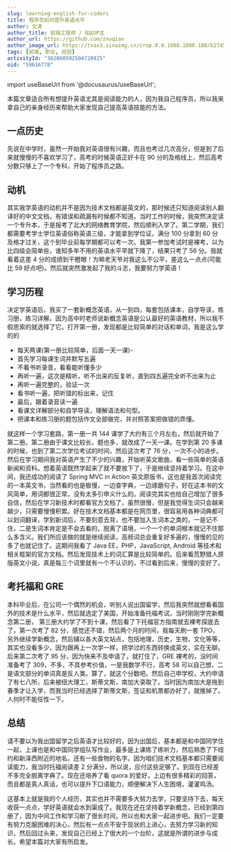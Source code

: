 ```yaml
---
slug: learning-english-for-coders
title: 程序员如何提升英语水平
author: 文涛
author_title: 前端工程师 / B站UP主
author_url: https://github.com/zxuqian
author_image_url: https://tvax3.sinaimg.cn/crop.0.0.1080.1080.180/b2745d44ly8g8s4muqeggj20u00u0n0k.jpg?KID=imgbed,tva&Expires=1582389585&ssig=EvXmyu%2FXsX
tags: [前端, 职业, 经验]
activityId: "362000502504720925"
oid: "59616778"
---
```


import useBaseUrl from '@docusaurus/useBaseUrl';

本篇文章适合所有想提升英语尤其是阅读能力的人，因为我自己程序员，所以我来拿自己的亲身经历来帮助大家发现自己提高英语技能的方法。

## 一点历史

先说在中学时，虽然一开始我对英语很有兴趣，而且也考过几次高分，但是到了后来就慢慢的不喜欢学习了，高考的时候英语正好卡在 90 分的及格线上，然后高考分数只够上了一个专科，开始了程序员之路。

## 动机

其实我学英语的动机并不是因为技术文档都是英文的，那时候还只知道阅读别人翻译好的中文文档，有错误和疏漏有时候都不知道。当时工作的时候，我突然决定读一个专升本，于是报考了北大的网络教育学院，然后顺利入学了。第二学期，我们都需要考学士学位英语俗称英语三级，才能拿到学位证，满分 100 分拿到 60 分及格才过关，这个到毕业前每学期都可以考一次。我第一参加考试时是裸考，以为比四级会简单些，谁知多年不用的英语水平早就下降了，结果只考了 56 分。我就看着这差 4 分的成绩到干瞪眼！为嘛老天爷对我这么不公平，差这么一点点(可能比 59 好点吧)。然后就突然激发起了我的斗志，我要努力学英语！

<!-- truncate -->

## 学习历程

决定学英语后，我买了一套新概念英语，从一到四，每套包括课本，自学导读，练习册，练习详解。因为高中时老师说新概念英语是公认最好的英语教材，所以我不假思索的就选择了它。打开第一册，发现都是比较简单的对话和单词，我是这么学的的

- 每天两课(第一册比较简单，后面一天一课)-
- 首先学习每课生词并默写五遍
- 不看书听录音，看看能听懂多少
- 再听一遍，这次是精听，听不出来的反复听，直到四五遍完全听不出来为止
- 再听一遍完整的，验证一次
- 看书听一遍，把听错的标出来，记住
- 最后，跟着录音读一遍
- 看课文详解部分和自学导读，理解语法和句型。
- 把课本和练习册的题包括作文全部做完，并对照答案把做错的弄懂。

就这样一个学习套路，第一册一共 144 课学了大约有三个月左右，然后就开始了第二册。第二册由于课文比较长，题也多，就改成了一天一课。在学到第 20 多课的时候，也到了第二次学位考试的时间，然后这次考了 76 分，一次不小的进步。然后在学习期间我对英语产生了不少的兴趣，开始听英文歌曲，看一些简单的英语新闻和资料。想着英语既然学起来了就不要放下了，于是继续坚持着学习。在这中间，我还成功的阅读了 Spring MVC in Action 英文原版书，这也是我首次阅读完的一本英文书，当然看的也是极慢，一边查字典，一边琢磨句子，好在这本书的文风简单，用词都很正常，没有太多引申义什么的。阅读完其实也给自己增加了很多自信，然后在学习新技术时都看官方文档了，虽然很慢，但是我觉得生词只会越来越少，只需要慢慢积累。好在技术文档基本都是在网页里，很容易用各种词典都可以划词翻译，学到新词后，不要刻意去背，也不要加入生词本之类的，一是记不住，二是生词本肯定是不会去看的，脱离了语境，一个一个的单词根本就记不住那么多含义。我们所应该做的就是继续阅读，高频词总会重复好多遍的，慢慢的见的多了也就记住了。这期间我看了 Java EE，PHP，JavaScript, Android 等技术和相关框架的官方文档。然后发现技术上的词汇算是比较简单的。后来看荒野猎人原版英文小说，真是每三个词里就有一个不认识的，不过看到后来，慢慢的变好了。

## 考托福和 GRE

本科毕业后，在公司一个偶然的机会，听别人说出国留学，然后我突然就想看看国外的技术是什么水平，然后就选定了美国，开始准备托福考试，当时刚刚学完新概念第二册， 第三册大约学了不到十课，然后看了下托福官方指南就去裸考探底去了，第一次考了 82 分，感觉还不错，然后两个月的时间，我每天刷一套 TPO，另外继续学新概念，然后辅以各大英文站点，包括地理，历史，生物，文化等等，其实也没看多少，因为跟再上一次学一样，把学过的东西转换成英文，实在无聊。后来第二次考了 95 分，因为快来不及申请了，就打住了，GRE 裸考的，没时间准备考了 309，不多，不具参考价值，一是我数学不行，高考 58 可以自己想，二是语文部分的单词真是反人类。算了，就这个分数吧。然后自己申学校，大约申请了有七八所，后来被纽大理工，斯蒂文斯，南加大录取了。当时因为南加大是拖到春季才让入学，而我当时已经选择了斯蒂文斯，签证和机票都办好了，就推掉了。人何时不能任性一下。

## 总结

请不要以为我出国留学之后英语才比较好的，因为出国后，基本都是和中国同学住一起，上课也是和中国同学组队写作业，最多是上课练了练听力，然后熟悉了下纽约和新泽西附近的地名，还有一些食物的名字。因为咱们技术文档基本都只需要阅读能力，我当时托福阅读差 2 分满分，所以说，应付这些足够了。到现在已经差不多完全脱离字典了。现在还培养了看 quora 的爱好，上边有很多精彩的回答，而且都是真人真话，也可以提升下口语能力，顺便解决下人生困境，灌灌鸡汤。

这基本上就是我的个人经历，其实也并不需要多大努力去学，只要坚持下去，每天收获一点点，学好英语就会水到渠成了。我现在还在坚持着学新概念，已经到第四册了，因为中间工作和学习断了很长时间，所以也和大家一起进步吧。我们一定要有努力克服困难的决心，然后有一点点不安于现状的上进心，去努力学习新的知识，然后回过头来，发现自己已经上了很大的一个台阶，这就是所谓的进步与成长。希望本篇对大家有所启发。


